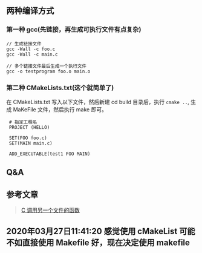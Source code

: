 ## 两种编译方式

### 第一种 gcc(先链接，再生成可执行文件有点复杂)

```
// 生成链接文件
gcc -Wall -c foo.c
gcc -Wall -c main.c

// 多个链接文件最后生成一个执行文件
gcc -o testprogram foo.o main.o
```

### 第二种 CMakeLists.txt(这个就简单了)

在 CMakeLists.txt 写入以下文件，然后新建 cd build 目录后，执行 `cmake ..`, 生成 MaKeFile 文件，然后执行 make 即可。

```
 # 指定工程名
 PROJECT (HELLO)

 SET(FOO foo.c)
 SET(MAIN main.c)

 ADD_EXECUTABLE(test1 FOO MAIN)

```

## Q&A

## 参考文章

> [C 调用另一个文件的函数](https://riptutorial.com/c/example/3250/calling-a-function-from-another-c-file)

>

## 2020年03月27日11:41:20 感觉使用 cMakeList 可能不如直接使用 Makefile 好，现在决定使用 makefile

